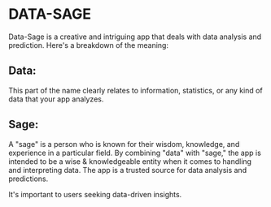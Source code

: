 # DATA-SAGE

Data-Sage is a creative and intriguing app that deals with data analysis and prediction. Here's a breakdown of the meaning:

## Data: 
This part of the name clearly relates to information, statistics, or any kind of data that your app analyzes.

## Sage: 
A "sage" is a person who is known for their wisdom, knowledge, and experience in a particular field. By combining "data" with "sage," the app is intended to be a wise & knowledgeable entity when it comes to handling and interpreting data. The app is a trusted source for data analysis and predictions.

It's important to users seeking data-driven insights. 
